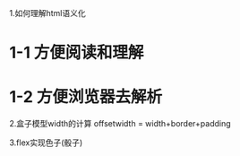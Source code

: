 1.如何理解html语义化
# 1-1 方便阅读和理解
# 1-2 方便浏览器去解析

2.盒子模型width的计算
offsetwidth =  width+border+padding

3.flex实现色子(骰子)
